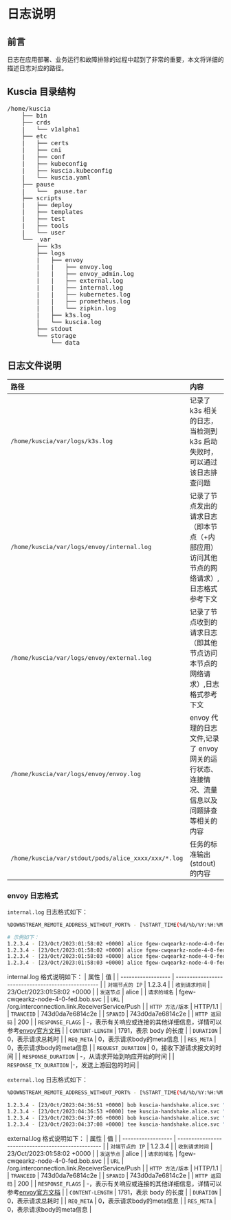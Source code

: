 # 日志说明

## 前言

日志在应用部署、业务运行和故障排除的过程中起到了非常的重要，本文将详细的描述日志对应的路径。

## Kuscia 目录结构
<pre>
/home/kuscia
    ├── bin
    ├── crds
    |   └── v1alpha1
    ├── etc
    |   ├── certs
    |   ├── cni
    |   ├── conf
    |   ├── kubeconfig
    |   ├── kuscia.kubeconfig
    |   └── kuscia.yaml
    ├── pause
    |   └──  pause.tar
    ├── scripts
    |   ├── deploy
    |   ├── templates
    |   ├── test
    |   ├── tools
    |   └── user
    └──  var
        ├── k3s
        ├── logs
        |   ├── envoy
        |   |   ├── envoy.log
        |   |   ├── envoy_admin.log
        |   |   ├── external.log
        |   |   ├── internal.log
        |   |   ├── kubernetes.log
        |   |   ├── prometheus.log
        |   |   └── zipkin.log
        |   ├── k3s.log
        |   └── kuscia.log
        ├── stdout
        └── storage
            └── data
</pre>

## 日志文件说明

| 路径| 内容   |
|:---------|:-------|
| `/home/kuscia/var/logs/k3s.log` |  记录了 k3s 相关的日志，当检测到 k3s 启动失败时，可以通过该日志排查问题  |
| `/home/kuscia/var/logs/envoy/internal.log`   |  记录了节点发出的请求日志（即本节点（+内部应用）访问其他节点的网络请求）,日志格式参考下文  |
| `/home/kuscia/var/logs/envoy/external.log`  |  记录了节点收到的请求日志（即其他节点访问本节点的网络请求）,日志格式参考下文 |
| `/home/kuscia/var/logs/envoy/envoy.log`      |  envoy 代理的日志文件,记录了 envoy 网关的运行状态、连接情况、流量信息以及问题排查等相关的内容        |
| `/home/kuscia/var/stdout/pods/alice_xxxx/xxx/*.log` |  任务的标准输出(stdout)的内容  |

### envoy 日志格式

`internal.log` 日志格式如下：
```bash
%DOWNSTREAM_REMOTE_ADDRESS_WITHOUT_PORT% - [%START_TIME(%d/%b/%Y:%H:%M:%S %z)%] %REQ(Kuscia-Source)% %REQ(Kuscia-Host?:authority)% \"%REQ(:METHOD)% %REQ(X-ENVOY-ORIGINAL-PATH?:PATH)% %PROTOCOL%\" %REQ(x-b3-traceid)% %REQ(x-b3-spanid)% %RESPONSE_CODE% %RESPONSE_FLAGS% %REQ(content-length)% %DURATION% %REQUEST_DURATION% %RESPONSE_DURATION% %RESPONSE_TX_DURATION% %DYNAMIC_METADATA(envoy.kuscia:request_body)% %DYNAMIC_METADATA(envoy.kuscia:response_body)%
```
```bash
# 示例如下：
1.2.3.4 - [23/Oct/2023:01:58:02 +0000] alice fgew-cwqearkz-node-4-0-fed.bob.svc "POST /org.interconnection.link.ReceiverService/Push HTTP/1.1" 743d0da7e6814c2e 743d0da7e6814c2e 200 - 1791 0 0 0 0 - -
1.2.3.4 - [23/Oct/2023:01:58:02 +0000] alice fgew-cwqearkz-node-4-0-fed.bob.svc "POST /org.interconnection.link.ReceiverService/Push HTTP/1.1" b2f636af87a047f8 b2f636af87a047f8 200 - 56 0 0 0 0 - -
1.2.3.4 - [23/Oct/2023:01:58:03 +0000] alice fgew-cwqearkz-node-4-0-fed.bob.svc "POST /org.interconnection.link.ReceiverService/Push HTTP/1.1" fdd0c66dfb0fbe45 fdd0c66dfb0fbe45 200 - 56 0 0 0 0 - -
1.2.3.4 - [23/Oct/2023:01:58:03 +0000] alice fgew-cwqearkz-node-4-0-fed.bob.svc "POST /org.interconnection.link.ReceiverService/Push HTTP/1.1" dc52437872f6e051 dc52437872f6e051 200 - 171 0 0 0 0 - -
```
 internal.log 格式说明如下：
| 属性               | 值                                                 |
| ------------------ | -------------------------------------------------- |
| `对端节点的 IP`      | 1.2.3.4                                          |
| `收到请求时间`       | 23/Oct/2023:01:58:02 +0000                        |
| `发送节点`           | alice                                              |
| `请求的域名`         | fgew-cwqearkz-node-4-0-fed.bob.svc             |
| `URL`                | /org.interconnection.link.ReceiverService/Push   |
| `HTTP 方法/版本`          | HTTP/1.1                                             |
| `TRANCEID`            | 743d0da7e6814c2e                                 |
| `SPANID`             | 743d0da7e6814c2e                                 |
| `HTTP 返回码`        | 200                                              |
| `RESPONSE_FLAGS`     | -，表示有关响应或连接的其他详细信息，详情可以参考[envoy官方文档](https://www.envoyproxy.io/docs/envoy/v1.25.0/configuration/observability/access_log/usage#command-operators)                     |
| `CONTENT-LENGTH`     | 1791，表示 body 的长度                              |
| `DURATION`           | 0，表示请求总耗时                                |
| `REQ_META`          |  0，表示请求body的meta信息                      |
| `RES_META`           | 0，表示请求body的meta信息                     |
| `REQUEST_DURATION`   | 0，接收下游请求报文的时间                           |
| `RESPONSE_DURATION`  | -，从请求开始到响应开始的时间                        |
| `RESPONSE_TX_DURATION` |-，发送上游回包的时间                               |



`external.log` 日志格式如下：
```bash
%DOWNSTREAM_REMOTE_ADDRESS_WITHOUT_PORT% - [%START_TIME(%d/%b/%Y:%H:%M:%S %z)%] %REQ(Kuscia-Source)% %REQ(Kuscia-Host?:authority)% \"%REQ(:METHOD)% %REQ(X-ENVOY-ORIGINAL-PATH?:PATH)% %PROTOCOL%\" %REQ(x-b3-traceid)% %REQ(x-b3-spanid)% %RESPONSE_CODE% %RESPONSE_FLAGS% %REQ(content-length)% %DURATION% %DYNAMIC_METADATA(envoy.kuscia:request_body)% %DYNAMIC_METADATA(envoy.kuscia:response_body)%
```

```bash
1.2.3.4 - [23/Oct/2023:04:36:51 +0000] bob kuscia-handshake.alice.svc "GET /handshake HTTP/1.1" 01e87a178e05f967 01e87a178e05f967 200 - - 0 - -
1.2.3.4 - [23/Oct/2023:04:36:53 +0000] tee kuscia-handshake.alice.svc "GET /handshake HTTP/1.1" 65a07630561d3814 65a07630561d3814 200 - - 0 - -
1.2.3.4 - [23/Oct/2023:04:37:06 +0000] bob kuscia-handshake.alice.svc "GET /handshake HTTP/1.1" 8537c88b929fee67 8537c88b929fee67 200 - - 0 - -
1.2.3.4 - [23/Oct/2023:04:37:08 +0000] tee kuscia-handshake.alice.svc "GET /handshake HTTP/1.1" 875d64696b98c6fa 875d64696b98c6fa 200 - - 0 - -
```

 external.log 格式说明如下：
| 属性               | 值                                                 |
| ------------------ | -------------------------------------------------- |
| `对端节点的 IP`      | 1.2.3.4                                          |
| `收到请求时间`       | 23/Oct/2023:01:58:02 +0000                        |
| `发送节点`           | alice                                              |
| `请求的域名`         | fgew-cwqearkz-node-4-0-fed.bob.svc             |
| `URL`                | /org.interconnection.link.ReceiverService/Push   |
| `HTTP 方法/版本`          | HTTP/1.1                                             |
| `TRANCEID`            | 743d0da7e6814c2e                                 |
| `SPANID`             | 743d0da7e6814c2e                                 |
| `HTTP 返回码`        | 200                                              |
| `RESPONSE_FLAGS`     | -，表示有关响应或连接的其他详细信息，详情可以参考[envoy官方文档](https://www.envoyproxy.io/docs/envoy/v1.25.0/configuration/observability/access_log/usage#command-operators)                     |
| `CONTENT-LENGTH`     | 1791，表示 body 的长度                              |
| `DURATION`           | 0，表示请求总耗时                                |
| `REQ_META`          |  0，表示请求body的meta信息                      |
| `RES_META`           | 0，表示请求body的meta信息                     |